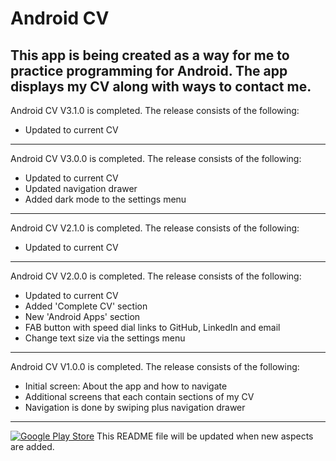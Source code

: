Android CV
=====================

This app is being created as a way for me to practice programming for Android. The app displays my CV along with ways to contact me.
---------------------------------------------------------------------------------

Android CV V3.1.0 is completed. The release consists of the following:

* Updated to current CV

---------------------------------------------------------------------------------

Android CV V3.0.0 is completed. The release consists of the following:

* Updated to current CV
* Updated navigation drawer
* Added dark mode to the settings menu

---------------------------------------------------------------------------------

Android CV V2.1.0 is completed. The release consists of the following:

* Updated to current CV

---------------------------------------------------------------------------------

Android CV V2.0.0 is completed. The release consists of the following:

* Updated to current CV
* Added 'Complete CV' section
* New 'Android Apps' section
* FAB button with speed dial links to GitHub, LinkedIn and email
* Change text size via the settings menu

---------------------------------------------------------------------------------

Android CV V1.0.0 is completed. The release consists of the following:

* Initial screen: About the app and how to navigate
* Additional screens that each contain sections of my CV
* Navigation is done by swiping plus navigation drawer

----------------------------------------------------------------------------------------------

[![Google Play Store](https://developer.android.com/images/brand/en_app_rgb_wo_45.png)](https://play.google.com/store/apps/details?id=com.martint.androidcv)
This README file will be updated when new aspects are added. 
